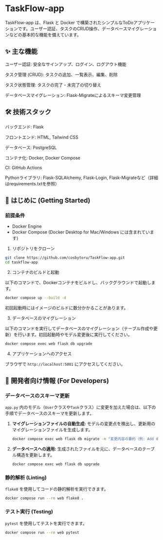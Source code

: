 # TaskFlow-app

TaskFlow-app は、Flask と Docker で構築されたシンプルなToDoアプリケーションです。ユーザー認証、タスクのCRUD操作、データベースマイグレーションなどの基本的な機能を備えています。

## ✨ 主な機能

ユーザー認証: 安全なサインアップ、ログイン、ログアウト機能

タスク管理 (CRUD): タスクの追加、一覧表示、編集、削除

タスク状態管理: タスクの完了・未完了の切り替え

データベースマイグレーション: Flask-Migrateによるスキーマ変更管理
## 🛠️ 技術スタック
バックエンド: Flask

フロントエンド: HTML, Tailwind CSS

データベース: PostgreSQL

コンテナ化: Docker, Docker Compose

CI: GitHub Actions

Pythonライブラリ: Flask-SQLAlchemy, Flask-Login, Flask-Migrateなど（詳細はrequirements.txtを参照）

## 🚀 はじめに (Getting Started)

### 前提条件

- Docker Engine
- Docker Compose (Docker Desktop for Mac/Windows には含まれています)

1. リポジトリをクローン
```bash
git clone https://github.com/cosbytoru/TaskFlow-app.git
cd taskflow-app
```

2. コンテナのビルドと起動

以下のコマンドで、Dockerコンテナをビルドし、バックグラウンドで起動します。
```bash
docker compose up --build -d
```
初回起動時にはイメージのビルドに数分かかることがあります。

3. データベースのマイグレーション

以下のコマンドを実行してデータベースのマイグレーション（テーブル作成や更新）を行います。初回起動時やモデル変更後に実行してください。
```bash
docker compose exec web flask db upgrade
```

4. アプリケーションへのアクセス

ブラウザで `http://localhost:5001` にアクセスしてください。

## 🔧 開発者向け情報 (For Developers)

### データベースのスキーマ更新

`app.py` 内のモデル（`User`クラスや`Task`クラス）に変更を加えた場合は、以下の手順でデータベースのスキーマを更新します。

1. **マイグレーションファイルの自動生成:** モデルの変更点を検出し、更新用のマイグレーションファイルを生成します。
   ```bash
   docker compose exec web flask db migrate -m "変更内容の要約（例: Add due_date to Task）"
   ```
2. **データベースへの適用:** 生成されたファイルを元に、データベースのテーブル構造を更新します。
   ```bash
   docker compose exec web flask db upgrade
   ```

   
### 静的解析 (Linting)

`flake8` を使用してコードの静的解析を実行できます。
```bash
docker compose run --rm web flake8 .
```

### テスト実行 (Testing)
`pytest` を使用してテストを実行できます。
```bash
docker compose run --rm web pytest
```
